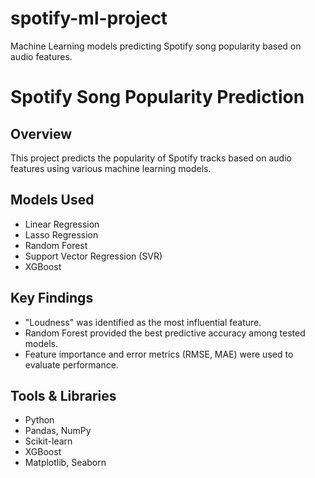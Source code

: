 # spotify-ml-project
Machine Learning models predicting Spotify song popularity based on audio features.

# Spotify Song Popularity Prediction

## Overview
This project predicts the popularity of Spotify tracks based on audio features using various machine learning models.

## Models Used
- Linear Regression
- Lasso Regression
- Random Forest
- Support Vector Regression (SVR)
- XGBoost

## Key Findings
- "Loudness" was identified as the most influential feature.
- Random Forest provided the best predictive accuracy among tested models.
- Feature importance and error metrics (RMSE, MAE) were used to evaluate performance.

## Tools & Libraries
- Python
- Pandas, NumPy
- Scikit-learn
- XGBoost
- Matplotlib, Seaborn
